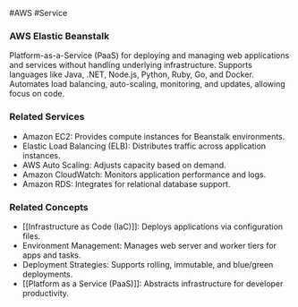 #AWS #Service 
### AWS Elastic Beanstalk

Platform-as-a-Service (PaaS) for deploying and managing web applications and services without handling underlying infrastructure. Supports languages like Java, .NET, Node.js, Python, Ruby, Go, and Docker. Automates load balancing, auto-scaling, monitoring, and updates, allowing focus on code.

### Related Services

- Amazon EC2: Provides compute instances for Beanstalk environments.
- Elastic Load Balancing (ELB): Distributes traffic across application instances.
- AWS Auto Scaling: Adjusts capacity based on demand.
- Amazon CloudWatch: Monitors application performance and logs.
- Amazon RDS: Integrates for relational database support.

### Related Concepts

- [[Infrastructure as Code (IaC)]]: Deploys applications via configuration files.
- Environment Management: Manages web server and worker tiers for apps and tasks.
- Deployment Strategies: Supports rolling, immutable, and blue/green deployments.
- [[Platform as a Service (PaaS)]]: Abstracts infrastructure for developer productivity.